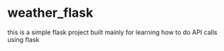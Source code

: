 # weather_flask
this is a simple flask project built mainly for learning how to do API calls using flask
